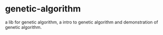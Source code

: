 # genetic-algorithm
a lib for genetic algorithm, a intro to genetic algorithm and demonstration of genetic algorithm.
